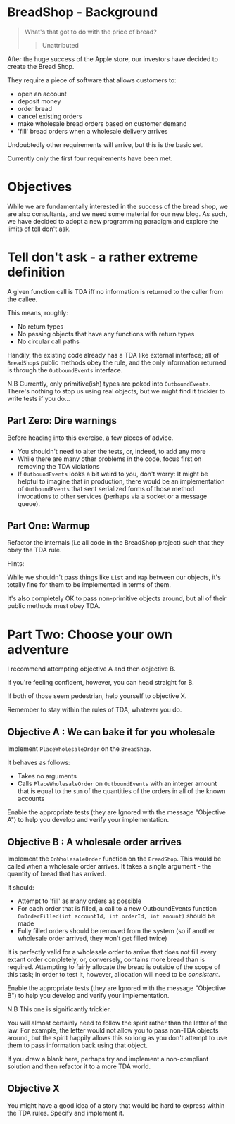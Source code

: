 # BreadShop - Background

> What's that got to do with the price of bread?
>> Unattributed

After the huge success of the Apple store, our investors have decided
to create the Bread Shop.

They require a piece of software that allows customers to:

* open an account
* deposit money
* order bread
* cancel existing orders
* make wholesale bread orders based on customer demand
* 'fill' bread orders when a wholesale delivery arrives

Undoubtedly other requirements will arrive, but this is the basic set.

Currently only the first four requirements have been met.

# Objectives

While we are fundamentally interested in the success of the bread
shop, we are also consultants, and we need some material for our new
blog. As such, we have decided to adopt a new programming
paradigm and explore the limits of tell don't ask.

# Tell don't ask - a rather extreme definition

A given function call is TDA iff no information is returned to the
caller from the callee.

This means, roughly:

* No return types
* No passing objects that have any functions with return types
* No circular call paths

Handily, the existing code already has a TDA like external interface;
all of `BreadShop`s public methods obey the rule, and the only
information returned is through the `OutboundEvents` interface.

N.B Currently, only primitive(ish) types are poked into
`OutboundEvents`. There's nothing to stop us using real objects, but we
might find it trickier to write tests if you do...

## Part Zero: Dire warnings

Before heading into this exercise, a few pieces of advice.

* You shouldn't need to alter the tests, or, indeed, to add any more
* While there are many other problems in the code, focus first on
  removing the TDA violations
* If `OutboundEvents` looks a bit weird to you, don't worry:
  It might be helpful to imagine that in production, there would be an
  implementation of `OutboundEvents` that sent serialized forms of those
  method invocations to other services (perhaps via a socket or a
  message queue).

## Part One: Warmup

Refactor the internals (i.e all code in the BreadShop project) such that
they obey the TDA rule.

Hints:

While we shouldn't pass things like `List` and `Map` between
our objects, it's totally fine for them to be implemented in terms of
them.

It's also completely OK to pass non-primitive objects around, but all
of their public methods must obey TDA.

# Part Two: Choose your own adventure

I recommend attempting objective A and then objective B.

If you're feeling confident, however, you can head straight for B.

If both of those seem pedestrian, help yourself to objective X.

Remember to stay within the rules of TDA, whatever you do.

## Objective A : We can bake it for you wholesale

Implement `PlaceWholesaleOrder` on the `BreadShop`.

It behaves as follows:

* Takes no arguments
* Calls `PlaceWholesaleOrder` on `OutboundEvents` with an integer 
  amount that is equal to the `sum` of the quantities of the orders in
  all of the known accounts

Enable the appropriate tests (they are Ignored with the message "Objective A") to help you develop and verify your implementation.

## Objective B : A wholesale order arrives

Implement the `OnWholesaleOrder` function on the `BreadShop`. This
would be called when a wholesale order arrives. It takes a single
argument - the quantity of bread that has arrived.

It should:

* Attempt to 'fill' as many orders as possible
* For each order that is filled, a call to a new OutboundEvents function 
  `OnOrderFilled(int accountId, int orderId, int amount)` should be made
* Fully filled orders should be removed from the system (so if another 
  wholesale order arrived, they won't get filled twice)

It is perfectly valid for a wholesale order to arrive that does not
fill every extant order completely, or, conversely, contains more
bread than is required. Attempting to fairly allocate the bread is
outside of the scope of this task; in order to test it, however,
allocation will need to be _consistent_.

Enable the appropriate tests (they are Ignored with the message
"Objective B") to help you develop and verify your implementation.

N.B This one is significantly trickier.

You will almost certainly need to follow the spirit rather than the
letter of the law. For example, the letter would not allow you to pass
non-TDA objects around, but the spirit happily allows this so long as you
don't attempt to use them to pass information back using that object.

If you draw a blank here, perhaps try and implement a non-compliant
solution and then refactor it to a more TDA world.

## Objective X

You might have a good idea of a story that would be hard to express
within the TDA rules. Specify and implement it.